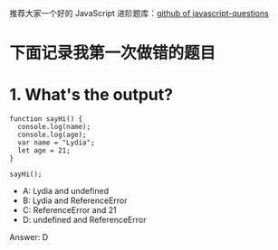 推荐大家一个好的 JavaScript 进阶题库：[github of javascript-questions](https://github.com/lydiahallie/javascript-questions)
# 下面记录我第一次做错的题目
# 1. What's the output?
```
function sayHi() {
  console.log(name);
  console.log(age);
  var name = "Lydia";
  let age = 21;
}

sayHi();
```
- A: Lydia and undefined
- B: Lydia and ReferenceError
- C: ReferenceError and 21
- D: undefined and ReferenceError

Answer: D
